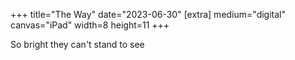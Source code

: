 +++
title="The Way"
date="2023-06-30"
[extra]
medium="digital"
canvas="iPad"
width=8
height=11
+++

So bright they can't stand to see